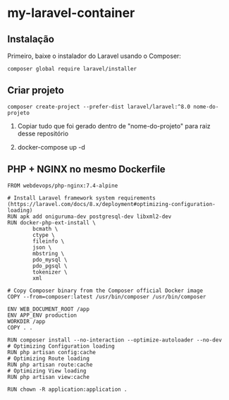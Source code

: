 # my-laravel-container

## Instalação

Primeiro, baixe o instalador do Laravel usando o Composer:

    composer global require laravel/installer

## Criar projeto

    composer create-project --prefer-dist laravel/laravel:^8.0 nome-do-projeto

1. Copiar tudo que foi gerado dentro de "nome-do-projeto" para raiz desse repositório

2. docker-compose up -d


## PHP + NGINX no mesmo Dockerfile
```
FROM webdevops/php-nginx:7.4-alpine

# Install Laravel framework system requirements (https://laravel.com/docs/8.x/deployment#optimizing-configuration-loading)
RUN apk add oniguruma-dev postgresql-dev libxml2-dev
RUN docker-php-ext-install \
        bcmath \
        ctype \
        fileinfo \
        json \
        mbstring \
        pdo_mysql \
        pdo_pgsql \
        tokenizer \
        xml

# Copy Composer binary from the Composer official Docker image
COPY --from=composer:latest /usr/bin/composer /usr/bin/composer

ENV WEB_DOCUMENT_ROOT /app
ENV APP_ENV production
WORKDIR /app
COPY . .

RUN composer install --no-interaction --optimize-autoloader --no-dev
# Optimizing Configuration loading
RUN php artisan config:cache
# Optimizing Route loading
RUN php artisan route:cache
# Optimizing View loading
RUN php artisan view:cache

RUN chown -R application:application .
```
